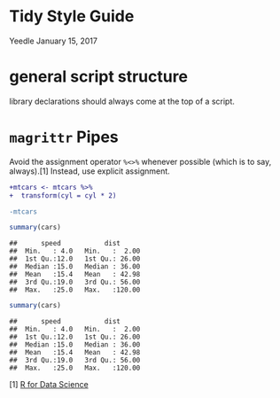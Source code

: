 Tidy Style Guide
================
Yeedle
January 15, 2017

general script structure
========================

library declarations should always come at the top of a script.

`magrittr` Pipes
================

Avoid the assignment operator `%<>%` whenever possible (which is to say, always).[1] Instead, use explicit assignment.

``` diff
+mtcars <- mtcars %>% 
+  transform(cyl = cyl * 2)
```

``` diff
-mtcars 
```

<style>
div.blue pre { background-color:lightgreen; }
div.blue pre.r { background-color:red; }
</style>
``` r
summary(cars)
```

    ##      speed           dist       
    ##  Min.   : 4.0   Min.   :  2.00  
    ##  1st Qu.:12.0   1st Qu.: 26.00  
    ##  Median :15.0   Median : 36.00  
    ##  Mean   :15.4   Mean   : 42.98  
    ##  3rd Qu.:19.0   3rd Qu.: 56.00  
    ##  Max.   :25.0   Max.   :120.00

``` r
summary(cars)
```

    ##      speed           dist       
    ##  Min.   : 4.0   Min.   :  2.00  
    ##  1st Qu.:12.0   1st Qu.: 26.00  
    ##  Median :15.0   Median : 36.00  
    ##  Mean   :15.4   Mean   : 42.98  
    ##  3rd Qu.:19.0   3rd Qu.: 56.00  
    ##  Max.   :25.0   Max.   :120.00

[1] [R for Data Science](http://r4ds.had.co.nz/pipes.html#other-tools-from-magrittr)
